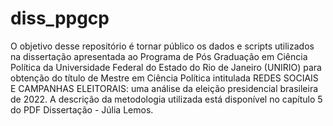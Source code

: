 # diss_ppgcp

O objetivo desse repositório é tornar público os dados e scripts utilizados na dissertação apresentada ao Programa de Pós Graduação em Ciência Política da Universidade Federal do Estado  do Rio de Janeiro (UNIRIO) para obtenção do título de Mestre em Ciência Política intitulada REDES SOCIAIS E CAMPANHAS ELEITORAIS: uma análise da eleição presidencial brasileira de 2022. A descrição da metodologia utilizada está disponível no capítulo 5 do PDF Dissertação - Júlia Lemos.
